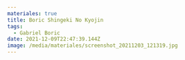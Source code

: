 ```yaml
---
materiales: true
title: Boric Shingeki No Kyojin
tags:
  - Gabriel Boric
date: 2021-12-09T22:47:39.144Z
image: /media/materiales/screenshot_20211203_121319.jpg
---
```

